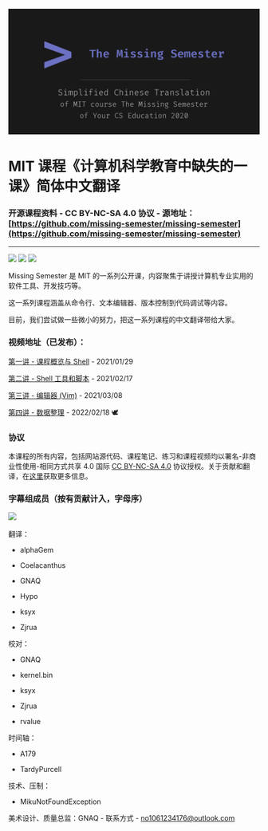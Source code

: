 ![](images/github_social_preview.png)

# MIT 课程《计算机科学教育中缺失的一课》简体中文翻译

### **开源课程资料 - CC BY-NC-SA 4.0 协议 - 源地址**：[https://github.com/missing-semester/missing-semester](https://github.com/missing-semester/missing-semester)

------------

<a href="https://github.com/GNAQ/CN_missemi/blob/master/license.md"><img src="https://img.shields.io/badge/License-CC--BY--NC--SA-orange"></img></a> <a href="https://space.bilibili.com/1010983811/"><img src="https://img.shields.io/badge/Platform-bilibili-blue"></img></a> <a href="https://github.com/GNAQ/CN_missemi/projects/1"><img src="https://img.shields.io/badge/Schedule-GitHub%20Projects-green"></img></a>

Missing Semester 是 MIT 的一系列公开课，内容聚焦于讲授计算机专业实用的软件工具、开发技巧等。

这一系列课程涵盖从命令行、文本编辑器、版本控制到代码调试等内容。

目前，我们尝试做一些微小的努力，把这一系列课程的中文翻译带给大家。

### 视频地址（已发布）：

[第一讲 - 课程概览与 Shell](https://www.bilibili.com/video/BV1Eo4y1d7KZ) - 2021/01/29

[第二讲 - Shell 工具和脚本](https://www.bilibili.com/video/BV1Vv411v7FR) - 2021/02/17

[第三讲 - 编辑器 (Vim)](https://www.bilibili.com/video/BV1Dy4y1a7BW) - 2021/03/08

[第四讲 - 数据整理](https://www.bilibili.com/video/BV1ym4y197iZ) - 2022/02/18 🕊

### 协议

本课程的所有内容，包括网站源代码、课程笔记、练习和课程视频均以署名-非商业性使用-相同方式共享 4.0 国际 [CC BY-NC-SA 4.0](https://creativecommons.org/licenses/by-nc-sa/4.0/) 协议授权。关于贡献和翻译，在[这里](license.md)获取更多信息。

### 字幕组成员（按有贡献计入，字母序）

<a href="https://github.com/GNAQ/CN_missemi/graphs/contributors">
  <img src="https://contrib.rocks/image?repo=GNAQ/CN_missemi" />
</a>

翻译：

- alphaGem

- Coelacanthus

- GNAQ

- Hypo

- ksyx

- Zjrua

校对：

- GNAQ

- kernel.bin

- ksyx

- Zjrua

- rvalue

时间轴：

- A179

- TardyPurcell

技术、压制：

- MikuNotFoundException

美术设计、质量总监：GNAQ - 联系方式 - [no1061234176@outlook.com](mailto:no1061234176@outlook.com)
